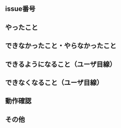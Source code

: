 ## issue番号

## やったこと


## できなかったこと・やらなかったこと


## できるようになること（ユーザ目線）


## できなくなること（ユーザ目線）


## 動作確認


## その他